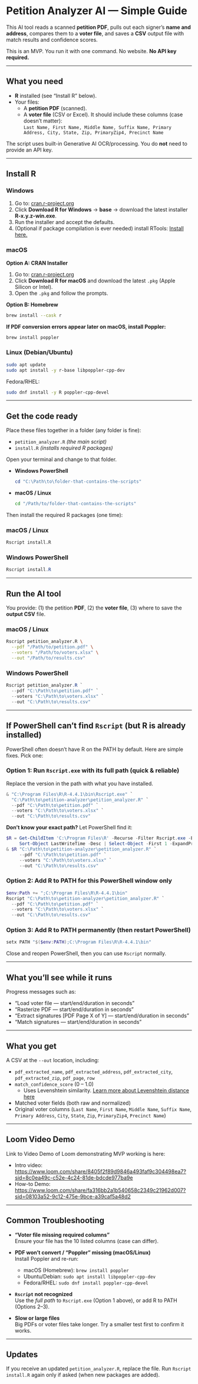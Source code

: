 # Petition Analyzer AI — Simple Guide 

This AI tool reads a scanned **petition PDF**, pulls out each signer’s **name and address**, compares them to a **voter file**, and saves a **CSV** output file with match results and confidence scores.

This is an MVP. You run it with one command. No website. **No API key required.**

---

## What you need

- **R** installed (see “Install R” below).
- Your files:
  - A **petition PDF** (scanned).
  - A **voter file** (CSV or Excel). It should include these columns (case doesn’t matter):  
    `Last Name, First Name, Middle Name, Suffix Name, Primary Address, City, State, Zip, PrimaryZip4, Precinct Name`

The script uses built-in Generative AI OCR/processing. You do **not** need to provide an API key.

---

## Install R

### Windows

1. Go to: <a href="https://cran.r-project.org/" target="_blank">cran.r-project.org</a>
2. Click **Download R for Windows** → **base** → download the latest installer **R-x.y.z-win.exe**.
3. Run the installer and accept the defaults.
4. (Optional if package compilation is ever needed) install RTools: <a href="https://cran.r-project.org/bin/windows/Rtools/" target="_blank">Install here.</a>


### macOS

**Option A: CRAN Installer**

1. Go to: <a href="https://cran.r-project.org/" target="_blank">cran.r-project.org</a>
2. Click **Download R for macOS** and download the latest `.pkg` (Apple Silicon or Intel).
3. Open the `.pkg` and follow the prompts.


**Option B: Homebrew**

```bash
brew install --cask r
```

**If PDF conversion errors appear later on macOS, install Poppler:**

```bash
brew install poppler
```

### Linux (Debian/Ubuntu)
```bash
sudo apt update
sudo apt install -y r-base libpoppler-cpp-dev
```

Fedora/RHEL:
```bash
sudo dnf install -y R poppler-cpp-devel
```

---

## Get the code ready

Place these files together in a folder (any folder is fine):

- `petition_analyzer.R`  *(the main script)*
- `install.R`            *(installs required R packages)*

Open your terminal and change to that folder.

- **Windows PowerShell**

  ```powershell
  cd "C:\Path\to\folder-that-contains-the-scripts"
  ```
- **macOS / Linux**

  ```bash
  cd "/Path/to/folder-that-contains-the-scripts"
  ```

Then install the required R packages (one time):


### macOS / Linux
```bash
Rscript install.R
```

### Windows PowerShell
```powershell
Rscript install.R
```


---

## Run the AI tool

You provide: (1) the petition **PDF**, (2) the **voter file**, (3) where to save the **output CSV** file.

### macOS / Linux

```bash
Rscript petition_analyzer.R \
  --pdf "/Path/to/petition.pdf" \
  --voters "/Path/to/voters.xlsx" \
  --out "/Path/to/results.csv"
```

### Windows PowerShell

```powershell
Rscript petition_analyzer.R `
  --pdf "C:\Path\to\petition.pdf" `
  --voters "C:\Path\to\voters.xlsx" `
  --out "C:\Path\to\results.csv"
```

---

## If PowerShell can’t find `Rscript` (but R is already installed)


PowerShell often doesn’t have R on the PATH by default. Here are simple fixes. Pick one:


### Option 1: Run `Rscript.exe` with its **full path** (quick & reliable)
Replace the version in the path with what you have installed.

```powershell
& "C:\Program Files\R\R-4.4.1\bin\Rscript.exe" `
  "C:\Path\to\petition-analyzer\petition_analyzer.R" `
  --pdf "C:\Path\to\petition.pdf" `
  --voters "C:\Path\to\voters.xlsx" `
  --out "C:\Path\to\results.csv"
```

**Don’t know your exact path?** Let PowerShell find it:

```powershell
$R = Get-ChildItem 'C:\Program Files\R' -Recurse -Filter Rscript.exe -ErrorAction SilentlyContinue |
     Sort-Object LastWriteTime -Desc | Select-Object -First 1 -ExpandProperty FullName
& $R "C:\Path\to\petition-analyzer\petition_analyzer.R" `
     --pdf "C:\Path\to\petition.pdf" `
     --voters "C:\Path\to\voters.xlsx" `
     --out "C:\Path\to\results.csv"
```

### Option 2: Add R to PATH **for this PowerShell window only**
```powershell
$env:Path += ";C:\Program Files\R\R-4.4.1\bin"
Rscript "C:\Path\to\petition-analyzer\petition_analyzer.R" `
  --pdf "C:\Path\to\petition.pdf" `
  --voters "C:\Path\to\voters.xlsx" `
  --out "C:\Path\to\results.csv"
```

### Option 3: Add R to PATH **permanently** (then **restart** PowerShell)
```powershell
setx PATH "$($env:PATH);C:\Program Files\R\R-4.4.1\bin"
```
Close and reopen PowerShell, then you can use `Rscript` normally.


---

## What you’ll see while it runs

Progress messages such as:

- “Load voter file — start/end/duration in seconds”
- “Rasterize PDF — start/end/duration in seconds”
- “Extract signatures [PDF Page X of Y] — start/end/duration in seconds”
- “Match signatures — start/end/duration in seconds”

---

## What you get

A CSV at the `--out` location, including:

- `pdf_extracted_name`, `pdf_extracted_address`, `pdf_extracted_city`, `pdf_extracted_zip`, `pdf_page`, `row`
- `match_confidence_score` (0 – 1.0) 
  + Uses Levenshtein similarity. <a href="https://cran.r-project.org/web/packages/stringdist/refman/stringdist.html#stringdist-metrics" target="_blank">Learn more about Levenshtein distance here</a>
- Matched voter fields (both raw and normalized)
- Original voter columns (`Last Name`, `First Name`, `Middle Name`, `Suffix Name`, `Primary Address`, `City`, `State`, `Zip`, `PrimaryZip4`, `Precinct Name`)


---

## Loom Video Demo

Link to Video Demo of Loom demonstrating MVP working is here:

- Intro video: https://www.loom.com/share/8405f2f89d9846a493faf9c304498ea7?sid=8c0ea49c-c52e-4c24-81de-bdcde977ba9e
- How-to Demo: https://www.loom.com/share/fa316bb2a1b540658c2349c21962d007?sid=08103a52-9c12-475e-9bce-a39caf5a48d2


---

## Common Troubleshooting

- **“Voter file missing required columns”**  
  Ensure your file has the 10 listed columns (case can differ).

- **PDF won’t convert / “Poppler” missing (macOS/Linux)**  
  Install Poppler and re-run:
  - macOS (Homebrew): `brew install poppler`
  - Ubuntu/Debian: `sudo apt install libpoppler-cpp-dev`
  - Fedora/RHEL: `sudo dnf install poppler-cpp-devel`

- **`Rscript` not recognized**  
  Use the *full path* to `Rscript.exe` (Option 1 above), or add R to PATH (Options 2–3).

- **Slow or large files**  
  Big PDFs or voter files take longer. Try a smaller test first to confirm it works.

---

## Updates

If you receive an updated `petition_analyzer.R`, replace the file. Run `Rscript install.R` again only if asked (when new packages are added).




